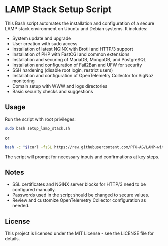 # LAMP Stack Setup Script

This Bash script automates the installation and configuration of a secure LAMP stack environment on Ubuntu and Debian systems. It includes:

- System update and upgrade
- User creation with sudo access
- Installation of latest NGINX with Brotli and HTTP/3 support
- Installation of PHP with FastCGI and common extensions
- Installation and securing of MariaDB, MongoDB, and PostgreSQL
- Installation and configuration of Fail2Ban and UFW for security
- SSH hardening (disable root login, restrict users)
- Installation and configuration of OpenTelemetry Collector for SigNoz monitoring
- Domain setup with WWW and logs directories
- Basic security checks and suggestions

## Usage

Run the script with root privileges:

```bash
sudo bash setup_lamp_stack.sh
```

or
```bash
bash -c "$(curl -fsSL https://raw.githubusercontent.com/PTX-AG/LAMP-with-Stats/refs/heads/main/setup_lamp_stack.sh)"
```

The script will prompt for necessary inputs and confirmations at key steps.

## Notes

- SSL certificates and NGINX server blocks for HTTP/3 need to be configured manually.
- Passwords used in the script should be changed to secure values.
- Review and customize OpenTelemetry Collector configuration as needed.

## License

This project is licensed under the MIT License - see the LICENSE file for details.

